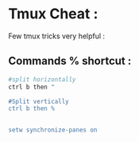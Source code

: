 # Tmux Cheat :

Few tmux tricks very helpful : 

## Commands % shortcut :

```bash
#split horizontally
ctrl b then " 

#Split vertically
ctrl b then % 


setw synchronize-panes on
```



